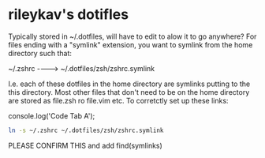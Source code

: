 # rileykav's dotifles

Typically stored in ~/.dotfiles, will have to edit to alow it to go anywhere?
For files ending with a "symlink" extension, you want to symlink from the home directory such that:

~/.zshrc ----> ~/.dotfiles/zsh/zshrc.symlink

I.e. each of these dotfiles in the home directory are symlinks putting to the this directory. Most other files that don't need to be on the home directory are stored as file.zsh ro file.vim etc.
To corretctly set up these links:

console.log('Code Tab A');

```zsh
ln -s ~/.zshrc ~/.dotfiles/zsh/zshrc.symlink
```
PLEASE CONFIRM THIS and add find(symlinks)
